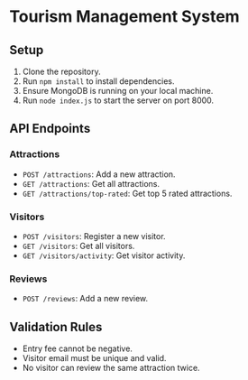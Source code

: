# Tourism Management System

## Setup

1. Clone the repository.
2. Run `npm install` to install dependencies.
3. Ensure MongoDB is running on your local machine.
4. Run `node index.js` to start the server on port 8000.

## API Endpoints

### Attractions
- `POST /attractions`: Add a new attraction.
- `GET /attractions`: Get all attractions.
- `GET /attractions/top-rated`: Get top 5 rated attractions.

### Visitors
- `POST /visitors`: Register a new visitor.
- `GET /visitors`: Get all visitors.
- `GET /visitors/activity`: Get visitor activity.

### Reviews
- `POST /reviews`: Add a new review.

## Validation Rules
- Entry fee cannot be negative.
- Visitor email must be unique and valid.
- No visitor can review the same attraction twice.
